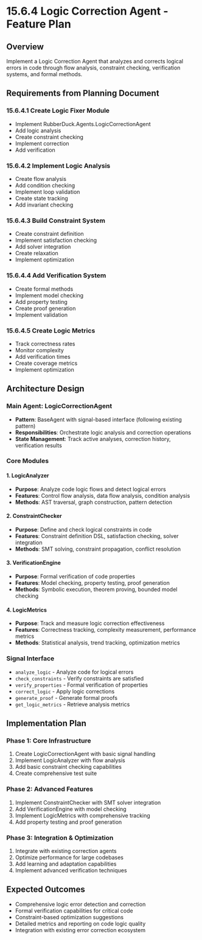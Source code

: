 # 15.6.4 Logic Correction Agent - Feature Plan

## Overview
Implement a Logic Correction Agent that analyzes and corrects logical errors in code through flow analysis, constraint checking, verification systems, and formal methods.

## Requirements from Planning Document

### 15.6.4.1 Create Logic Fixer Module
- Implement RubberDuck.Agents.LogicCorrectionAgent
- Add logic analysis
- Create constraint checking
- Implement correction
- Add verification

### 15.6.4.2 Implement Logic Analysis
- Create flow analysis
- Add condition checking
- Implement loop validation
- Create state tracking
- Add invariant checking

### 15.6.4.3 Build Constraint System
- Create constraint definition
- Implement satisfaction checking
- Add solver integration
- Create relaxation
- Implement optimization

### 15.6.4.4 Add Verification System
- Create formal methods
- Implement model checking
- Add property testing
- Create proof generation
- Implement validation

### 15.6.4.5 Create Logic Metrics
- Track correctness rates
- Monitor complexity
- Add verification times
- Create coverage metrics
- Implement optimization

## Architecture Design

### Main Agent: LogicCorrectionAgent
- **Pattern**: BaseAgent with signal-based interface (following existing pattern)
- **Responsibilities**: Orchestrate logic analysis and correction operations
- **State Management**: Track active analyses, correction history, verification results

### Core Modules

#### 1. LogicAnalyzer
- **Purpose**: Analyze code logic flows and detect logical errors
- **Features**: Control flow analysis, data flow analysis, condition analysis
- **Methods**: AST traversal, graph construction, pattern detection

#### 2. ConstraintChecker
- **Purpose**: Define and check logical constraints in code
- **Features**: Constraint definition DSL, satisfaction checking, solver integration
- **Methods**: SMT solving, constraint propagation, conflict resolution

#### 3. VerificationEngine
- **Purpose**: Formal verification of code properties
- **Features**: Model checking, property testing, proof generation
- **Methods**: Symbolic execution, theorem proving, bounded model checking

#### 4. LogicMetrics
- **Purpose**: Track and measure logic correction effectiveness
- **Features**: Correctness tracking, complexity measurement, performance metrics
- **Methods**: Statistical analysis, trend tracking, optimization metrics

### Signal Interface
- `analyze_logic` - Analyze code for logical errors
- `check_constraints` - Verify constraints are satisfied
- `verify_properties` - Formal verification of properties
- `correct_logic` - Apply logic corrections
- `generate_proof` - Generate formal proofs
- `get_logic_metrics` - Retrieve analysis metrics

## Implementation Plan

### Phase 1: Core Infrastructure
1. Create LogicCorrectionAgent with basic signal handling
2. Implement LogicAnalyzer with flow analysis
3. Add basic constraint checking capabilities
4. Create comprehensive test suite

### Phase 2: Advanced Features
1. Implement ConstraintChecker with SMT solver integration
2. Add VerificationEngine with model checking
3. Implement LogicMetrics with comprehensive tracking
4. Add property testing and proof generation

### Phase 3: Integration & Optimization
1. Integrate with existing correction agents
2. Optimize performance for large codebases
3. Add learning and adaptation capabilities
4. Implement advanced verification techniques

## Expected Outcomes
- Comprehensive logic error detection and correction
- Formal verification capabilities for critical code
- Constraint-based optimization suggestions
- Detailed metrics and reporting on code logic quality
- Integration with existing error correction ecosystem